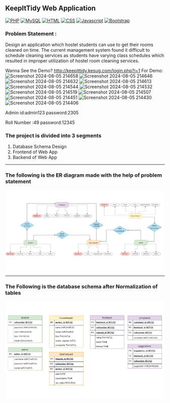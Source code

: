 ## KeepItTidy Web Application
[![PHP](https://img.shields.io/badge/PHP-7.1-blue.svg)](#)
[![MySQL](https://img.shields.io/badge/MySQL-5.7-blue.svg)](#)
[![HTML](https://img.shields.io/badge/HTML-5-orange.svg)](#)
[![CSS](https://img.shields.io/badge/CSS-3-blue.svg)](#)
[![Javascript](https://img.shields.io/badge/Javascript-ES6-yellow.svg)](#)
[![Bootstrap](https://img.shields.io/badge/Bootstrap-4.3-blueviolet.svg)](#)

### Problem Statement : 
Design an application which hostel students can use to get their rooms cleaned on time. The current management system found it difficult to schedule cleaning services as students have varying class schedules which resulted in improper utilization of hostel room cleaning services.


Wanna See the Demo?  http://keepittidy.kesug.com/login.php?i=1
 For Demo:![Screenshot 2024-08-05 214658](https://github.com/user-attachments/assets/70167fa3-93e8-42b7-b537-fd12e58c33c1)
![Screenshot 2024-08-05 214646](https://github.com/user-attachments/assets/a645371b-b142-4c50-8945-4a69c0f1b85d)
![Screenshot 2024-08-05 214632](https://github.com/user-attachments/assets/7f13a949-0317-465a-84a0-b53e96c82dd0)
![Screenshot 2024-08-05 214613](https://github.com/user-attachments/assets/ada59be4-967e-4241-ae20-a92d4c9ef8d4)
![Screenshot 2024-08-05 214544](https://github.com/user-attachments/assets/48438dab-432a-4de2-b259-1b0777e0319c)
![Screenshot 2024-08-05 214532](https://github.com/user-attachments/assets/26749ec1-29ac-40d8-871e-0b909bcc54a9)
![Screenshot 2024-08-05 214519](https://github.com/user-attachments/assets/516b5c18-f011-42fe-89ef-e537ae4cd3ae)
![Screenshot 2024-08-05 214507](https://github.com/user-attachments/assets/12d21c3c-665f-4708-a746-819b6516b287)
![Screenshot 2024-08-05 214451](https://github.com/user-attachments/assets/d519c110-01f2-43d6-90fa-b2f6b9a1ccdb)
![Screenshot 2024-08-05 214430](https://github.com/user-attachments/assets/f3dba4c8-ad85-4ef3-953b-b3088eb63a0b)
![Screenshot 2024-08-05 214406](https://github.com/user-attachments/assets/6a1578aa-aa60-4b37-8697-482e8e01d6e0)

Admin id:admin123
password:2305

Roll Number :49
password:12345

### The project is divided into 3 segments
1. Database Schema Design
2. Frontend of Web App
3. Backend of Web App


----

### The following is the ER diagram made with the help of problem statement

![ER diagram - KeepItTidy Web App](ERDiagram.png)

-------

### The Following is the database schema after Normalization of tables

![Normalized Tables - KeepTidy Web App](normtable.png)




